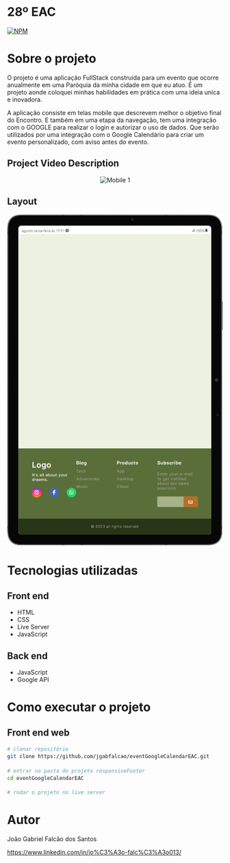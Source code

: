 # 28º EAC 
[![NPM](https://img.shields.io/npm/l/react)](https://github.com/jgabfalcao/eventGoogleCalendarEAC/blob/main/LICENSE) 

# Sobre o projeto

O projeto é uma aplicação FullStack construída para um evento que ocorre anualmente em uma Paróquia da minha cidade em que eu atuo. É um projeto aonde coloquei minhas habilidades em prática com uma ideia unica e inovadora.

A aplicação consiste em telas mobile que descrevem melhor o objetivo final do Encontro. E também em uma etapa da navegação, tem uma integração com o GOOGLE para realizar o login e autorizar o uso de dados. Que serão utilizados por uma integração com o Google Calendário para criar um evento personalizado, com aviso antes do evento.
  
  
## Project Video Description

<div align="center">

![Mobile 1](https://github.com/jgabfalcao/eventGoogleCalendarEAC/blob/main/assets/mobile.gif) 

</div>



## Layout

<div align="center">
  
![Modelo Conceitual](https://github.com/jgabfalcao/responsiveFooter/blob/main/assets/img/tablet.png)

</div>


<div>



# Tecnologias utilizadas
## Front end
- HTML
- CSS
- Live Server
- JavaScript

## Back end
- JavaScript
- Google API

# Como executar o projeto

## Front end web

```bash
# clonar repositório
git clone https://github.com/jgabfalcao/eventGoogleCalendarEAC.git

# entrar na pasta do projeto responsiveFooter
cd eventGoogleCalendarEAC

# rodar o projeto no live server
```

# Autor

João Gabriel Falcão dos Santos

https://www.linkedin.com/in/jo%C3%A3o-falc%C3%A3o013/
